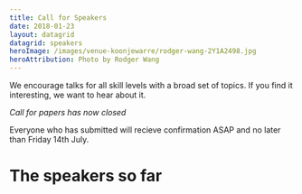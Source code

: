 ```yaml
---
title: Call for Speakers
date: 2018-01-23
layout: datagrid
datagrid: speakers
heroImage: /images/venue-koonjewarre/rodger-wang-2Y1A2498.jpg
heroAttribution: Photo by Rodger Wang
---
```

We encourage talks for all skill levels with a broad set of topics. If you find it interesting, we want to hear about it.

*Call for papers has now closed*

Everyone who has submitted will recieve confirmation ASAP and no later than Friday 14th July.

# The speakers so far

